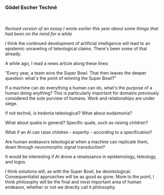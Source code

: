 ### Gödel Escher Technē

<br/><br/>
_Revised version of an essay I wrote earlier this year about some things that had been on the mind for a while_

I think the continued development of artificial intelligence will lead to an epistemic unraveling of teleological claims. There's been some of that already.

A while ago, I read a news article along these lines:

“Every year, a team wins the Super Bowl. That then leaves the deeper question: what's the point of winning the Super Bowl?"

If a machine can do everything a human can do, what's the purpose of a human doing anything? This is particularly important for domains previously considered the sole purview of humans. Work and relationships are under siege.

If not technē, is hedonia teleological? What about eudaimonia?

What about qualia in general? Specific quale, such as raising children?

What if an AI can raise children - expertly - according to a specification?

Are human endeavors teleological when a machine can replicate them, down through neuromorphic signal transduction?

It would be interesting if AI drove a renaissance in epistemology, teleology, and logos.

I think solutions will, as with the Super Bowl, be deontological. Consequentialist approaches will be as good as gone.
More to the point, I think philosophy will be the final and most important area of human endeavor, whether or not we directly call it philosophy.
